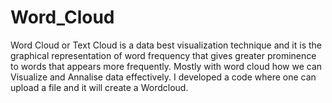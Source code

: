 # Word_Cloud
Word Cloud or Text Cloud is a data best visualization technique and it is the
graphical representation of word frequency that gives greater prominence to words that appears more
frequently. Mostly with word cloud how we can Visualize and Annalise data effectively.
I developed a code where one can upload a file and it will create a Wordcloud.

